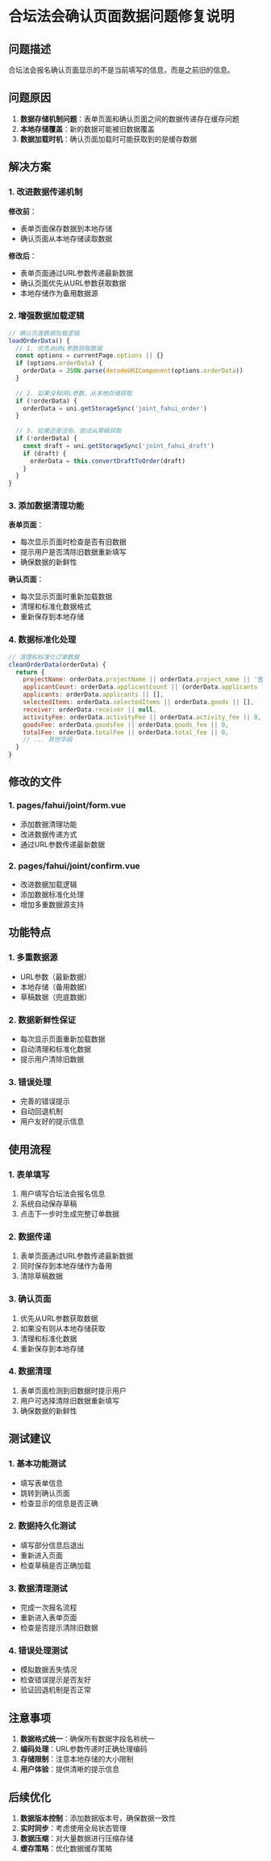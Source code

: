 # 合坛法会确认页面数据问题修复说明

## 问题描述

合坛法会报名确认页面显示的不是当前填写的信息，而是之前旧的信息。

## 问题原因

1. **数据存储机制问题**：表单页面和确认页面之间的数据传递存在缓存问题
2. **本地存储覆盖**：新的数据可能被旧数据覆盖
3. **数据加载时机**：确认页面加载时可能获取到的是缓存数据

## 解决方案

### 1. 改进数据传递机制

**修改前**：
- 表单页面保存数据到本地存储
- 确认页面从本地存储读取数据

**修改后**：
- 表单页面通过URL参数传递最新数据
- 确认页面优先从URL参数获取数据
- 本地存储作为备用数据源

### 2. 增强数据加载逻辑

```javascript
// 确认页面数据加载逻辑
loadOrderData() {
  // 1. 优先从URL参数获取数据
  const options = currentPage.options || {}
  if (options.orderData) {
    orderData = JSON.parse(decodeURIComponent(options.orderData))
  }
  
  // 2. 如果没有URL参数，从本地存储获取
  if (!orderData) {
    orderData = uni.getStorageSync('joint_fahui_order')
  }
  
  // 3. 如果还是没有，尝试从草稿获取
  if (!orderData) {
    const draft = uni.getStorageSync('joint_fahui_draft')
    if (draft) {
      orderData = this.convertDraftToOrder(draft)
    }
  }
}
```

### 3. 添加数据清理功能

**表单页面**：
- 每次显示页面时检查是否有旧数据
- 提示用户是否清除旧数据重新填写
- 确保数据的新鲜性

**确认页面**：
- 每次显示页面时重新加载数据
- 清理和标准化数据格式
- 重新保存到本地存储

### 4. 数据标准化处理

```javascript
// 清理和标准化订单数据
cleanOrderData(orderData) {
  return {
    projectName: orderData.projectName || orderData.project_name || '合坛法会',
    applicantCount: orderData.applicantCount || (orderData.applicants ? orderData.applicants.length : 0),
    applicants: orderData.applicants || [],
    selectedItems: orderData.selectedItems || orderData.goods || [],
    receiver: orderData.receiver || null,
    activityFee: orderData.activityFee || orderData.activity_fee || 0,
    goodsFee: orderData.goodsFee || orderData.goods_fee || 0,
    totalFee: orderData.totalFee || orderData.total_fee || 0,
    // ... 其他字段
  }
}
```

## 修改的文件

### 1. pages/fahui/joint/form.vue
- 添加数据清理功能
- 改进数据传递方式
- 通过URL参数传递最新数据

### 2. pages/fahui/joint/confirm.vue
- 改进数据加载逻辑
- 添加数据标准化处理
- 增加多重数据源支持

## 功能特点

### 1. 多重数据源
- URL参数（最新数据）
- 本地存储（备用数据）
- 草稿数据（兜底数据）

### 2. 数据新鲜性保证
- 每次显示页面重新加载数据
- 自动清理和标准化数据
- 提示用户清除旧数据

### 3. 错误处理
- 完善的错误提示
- 自动回退机制
- 用户友好的提示信息

## 使用流程

### 1. 表单填写
1. 用户填写合坛法会报名信息
2. 系统自动保存草稿
3. 点击下一步时生成完整订单数据

### 2. 数据传递
1. 表单页面通过URL参数传递最新数据
2. 同时保存到本地存储作为备用
3. 清除草稿数据

### 3. 确认页面
1. 优先从URL参数获取数据
2. 如果没有则从本地存储获取
3. 清理和标准化数据
4. 重新保存到本地存储

### 4. 数据清理
1. 表单页面检测到旧数据时提示用户
2. 用户可选择清除旧数据重新填写
3. 确保数据的新鲜性

## 测试建议

### 1. 基本功能测试
- 填写表单信息
- 跳转到确认页面
- 检查显示的信息是否正确

### 2. 数据持久化测试
- 填写部分信息后退出
- 重新进入页面
- 检查草稿是否正确加载

### 3. 数据清理测试
- 完成一次报名流程
- 重新进入表单页面
- 检查是否提示清除旧数据

### 4. 错误处理测试
- 模拟数据丢失情况
- 检查错误提示是否友好
- 验证回退机制是否正常

## 注意事项

1. **数据格式统一**：确保所有数据字段名称统一
2. **编码处理**：URL参数传递时正确处理编码
3. **存储限制**：注意本地存储的大小限制
4. **用户体验**：提供清晰的提示信息

## 后续优化

1. **数据版本控制**：添加数据版本号，确保数据一致性
2. **实时同步**：考虑使用全局状态管理
3. **数据压缩**：对大量数据进行压缩存储
4. **缓存策略**：优化数据缓存策略 